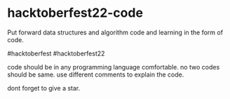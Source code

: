 # hacktoberfest22-code
Put forward data structures and algorithm code and learning in the form of code.

#hacktoberfest
#hacktoberfest22

code should be in any programming language comfortable.
no two codes should be same.
use different comments to explain the code.


dont forget to give a star.
